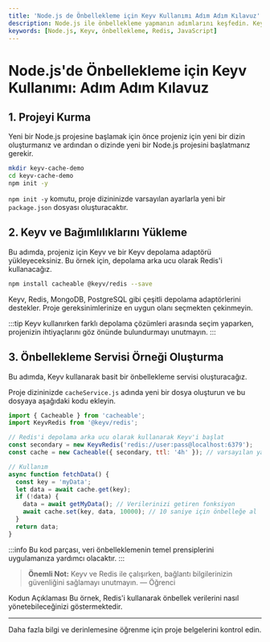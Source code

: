 ```yaml
---
title: 'Node.js de Önbellekleme için Keyv Kullanımı Adım Adım Kılavuz'
description: Node.js ile önbellekleme yapmanın adımlarını keşfedin. Keyv ve Redis kullanarak önbellekleme servisi oluşturma sürecini detaylı bir şekilde öğrenin.
keywords: [Node.js, Keyv, önbellekleme, Redis, JavaScript]
---
```


# Node.js'de Önbellekleme için Keyv Kullanımı: Adım Adım Kılavuz

## 1. Projeyi Kurma
Yeni bir Node.js projesine başlamak için önce projeniz için yeni bir dizin oluşturmanız ve ardından o dizinde yeni bir Node.js projesini başlatmanız gerekir.

```bash
mkdir keyv-cache-demo
cd keyv-cache-demo
npm init -y
```
`npm init -y` komutu, proje dizininizde varsayılan ayarlarla yeni bir `package.json` dosyası oluşturacaktır.

## 2. Keyv ve Bağımlılıklarını Yükleme
Bu adımda, projeniz için Keyv ve bir Keyv depolama adaptörü yükleyeceksiniz. Bu örnek için, depolama arka ucu olarak Redis'i kullanacağız.

```bash
npm install cacheable @keyv/redis --save
```
Keyv, Redis, MongoDB, PostgreSQL gibi çeşitli depolama adaptörlerini destekler. Proje gereksinimlerinize en uygun olanı seçmekten çekinmeyin.

:::tip
Keyv kullanırken farklı depolama çözümleri arasında seçim yaparken, projenizin ihtiyaçlarını göz önünde bulundurmayı unutmayın.
:::

## 3. Önbellekleme Servisi Örneği Oluşturma
Bu adımda, Keyv kullanarak basit bir önbellekleme servisi oluşturacağız.

Proje dizininizde `cacheService.js` adında yeni bir dosya oluşturun ve bu dosyaya aşağıdaki kodu ekleyin.

```javascript
import { Cacheable } from 'cacheable';
import KeyvRedis from '@keyv/redis';

// Redis'i depolama arka ucu olarak kullanarak Keyv'i başlat
const secondary = new KeyvRedis('redis://user:pass@localhost:6379');
const cache = new Cacheable({ secondary, ttl: '4h' }); // varsayılan yaşam süresi 4 saat olarak ayarlandı

// Kullanım
async function fetchData() {
  const key = 'myData';
  let data = await cache.get(key);
  if (!data) {
    data = await getMyData(); // Verilerinizi getiren fonksiyon
    await cache.set(key, data, 10000); // 10 saniye için önbelleğe al
  }
  return data;
}
```
:::info
Bu kod parçası, veri önbelleklemenin temel prensiplerini uygulamanıza yardımcı olacaktır.
:::

> **Önemli Not:** Keyv ve Redis ile çalışırken, bağlantı bilgilerinizin güvenliğini sağlamayı unutmayın.
> — Öğrenci


Kodun Açıklaması
Bu örnek, Redis'i kullanarak önbellek verilerini nasıl yönetebileceğinizi göstermektedir. 


---

Daha fazla bilgi ve derinlemesine öğrenme için proje belgelerini kontrol edin.
